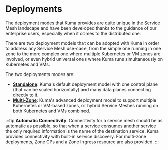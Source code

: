 # Deployments

The deployment modes that Kuma provides are quite unique in the Service Mesh landscape and have been developed thanks to the guidance of our enterprise users, especially when it comes to the distributed one.

There are two deployment models that can be adopted with Kuma in order to address any Service Mesh use-case, from the simple one running in one zone to the more complex one where multiple Kubernetes or VM zones are involved, or even hybrid universal ones where Kuma runs simultaneously on Kubernetes and VMs.

The two deployments modes are:

* [**Standalone**](../../deployments/stand-alone): Kuma's default deployment model with one control plane (that can be scaled horizontally) and many data planes connecting directly to it.
* [**Multi-Zone**](../../deployments/how-multi-zone-works): Kuma's advanced deployment model to support multiple Kubernetes or VM-based zones, or hybrid Service Meshes running on both Kubernetes and VMs combined.

:::tip
**Automatic Connectivity**: Connectivity for a service mesh should be as automatic as possible, so that when a service consumes another service the only required information is the name of the destination service. Kuma provides connectivity with built-in service discovery. For multi-zone deployments, Zone CPs and a Zone Ingress resource are also provided.
:::
